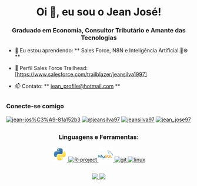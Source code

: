 <h1 align="center">Oi 👋, eu sou o Jean José!</h1>
<h3 align="center">Graduado em Economia, Consultor Tributário e Amante das Tecnologias </h3>

- 🌱 Eu estou aprendendo: ** Sales Force, N8N e Inteligência Artificial.🤖⚙️ **

- 📝 Perfil Sales Force Trailhead: [https://www.salesforce.com/trailblazer/jeansilva1997]
- 📫 Contato: ** jean_profile@hotmail.com **

##

<h3 align="left">Conecte-se comigo</h3>
<p align="left">
<a href="https://www.linkedin.com/in/jean-jos%C3%A9-81a152b3/" target="blank"><img align="center" src="https://raw.githubusercontent.com/rahuldkjain/github-profile-readme-generator/master/src/images/icons/Social/linked-in-alt.svg" alt="jean-jos%C3%A9-81a152b3" height="30" width="40" /></a>
<a href="https://medium.com/@jeansilva97" target="blank"><img align="center" src="https://raw.githubusercontent.com/rahuldkjain/github-profile-readme-generator/master/src/images/icons/Social/medium.svg" alt="@jeansilva97" height="30" width="40" /></a>
<a href="https://www.kaggle.com/jeansilva97" target="blank"><img align="center" src="https://www.endtoend.ai/assets/blog/tutorial/kaggle-dataset-ubuntu/kaggle.png" alt="jeansilva97" height="30" width="40" /></a>
<a href="https://www.reddit.com/user/jean_jose97" target="blank"><img align="center" src="https://cdnb.artstation.com/p/assets/images/images/037/069/235/large/guilherme-camarotto-logoredditcolorido.jpg?1619411226" alt="jean_jose97" height="30" width="40" /></a>
</p>

##

<h3 align="center">Linguagens e Ferramentas:</h3>
<p align="center"> 
<a href="https://www.python.org" target="_blank" rel="noreferrer"> <img src="https://raw.githubusercontent.com/devicons/devicon/master/icons/python/python-original.svg" alt="python" width="40" height="40"/> </a>
<a href="https://www.r-project.org/" traget="_blank" rel="noreferrer" > <img src="https://www.r-project.org/logo/Rlogo.svg" alt="R-project" width="40" height="40"/> </a>
<a href="https://www.mysql.com/" target="_blank" rel="noreferrer"> <img src="https://raw.githubusercontent.com/devicons/devicon/master/icons/mysql/mysql-original-wordmark.svg" alt="mysql" width="40" height="40"/> </a> 
<a href="https://git-scm.com/" target="_blank" rel="noreferrer"> <img src="https://www.vectorlogo.zone/logos/git-scm/git-scm-icon.svg" alt="git" width="40" height="40"/> </a> 
<a href="https://powerbi.microsoft.com/" target="_blank" rel="noreferrer"> <img src="https://projetisolutions.com.br/arquivos/fotos/powerbi-2-1611094207.png" alt="linux" width="40" height="40"/> </a> 
</p>

##

<div align="center">
  <a href="https://github.com/jeansilva97">
  <img height="140em" src="https://github-readme-stats.vercel.app/api?username=jeansilva97&show_icons=true&theme=dark&include_all_commits=true&count_private=true"/>
  <img height="140em" src="https://github-readme-stats.vercel.app/api/top-langs/?username=jeansilva97&layout=compact&langs_count=7&theme=dark"/>
</div>
